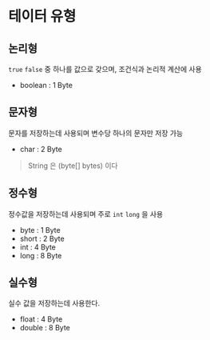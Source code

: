 # 테이터 유형

## 논리형

`true` `false` 중 하나를 값으로 갖으며, 조건식과 논리적 계산에 사용

* boolean : 1 Byte

## 문자형

문자를 저장하는데 사용되며 변수당 하나의 문자만 저장 가능

* char : 2 Byte

> String 은 (byte[] bytes) 이다

## 정수형

정수값을 저장하는데 사용되며 주로 `int` `long` 을 사용

* byte : 1 Byte
* short : 2 Byte
* int : 4 Byte
* long : 8 Byte

## 실수형

실수 값을 저장하는데 사용한다.

* float : 4 Byte
* double : 8 Byte
